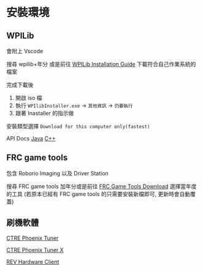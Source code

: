 <!-- title: FRC8725 軟體培訓教學 - 安裝環境與刷機 -->
<!-- description: 撰寫程式前的前置作業 -->
<!-- category: programming -->
<!-- tags: FRC8725 -->
<!-- published time: 2023/09/08 -->

# 安裝環境
## WPILib
會附上 Vscode

搜尋 wpilib+年分 或是前往 [WPILib Installation Guide](https://docs.wpilib.org/en/stable/docs/zero-to-robot/step-2/wpilib-setup.html) 下載符合自己作業系統的檔案

完成下載後 
1. 開啟 iso 檔
2. 執行 `WPIlibInstaller.exe` -> `其他資訊` -> `仍要執行`
3. 跟著 Inastaller 的指示做

安裝類型選擇 `Download for this computer only(fastest)`

API Docs 
[Java](https://github.wpilib.org/allwpilib/docs/release/java/index.html) 
[C++](https://github.wpilib.org/allwpilib/docs/release/cpp/index.html)

## FRC game tools
包含 Roborio Imaging 以及 Driver Station

搜尋 FRC game tools 加年分或是前往 [FRC Game Tools Download](https://www.ni.com/zh-tw/support/downloads/drivers/download.frc-game-tools.html#479842) 選擇當年度的工具
(若原本已經有 FRC game tools 的只需要安裝新檔即可, 更新時會自動覆蓋)

## 刷機軟體
[CTRE Phoenix Tuner](https://store.ctr-electronics.com/software/)

[CTRE Phoenix Tuner X](https://apps.microsoft.com/detail/9NVV4PWDW27Z?hl=en-US&gl=US)

[REV Hardware Client](https://docs.revrobotics.com/rev-hardware-client/)